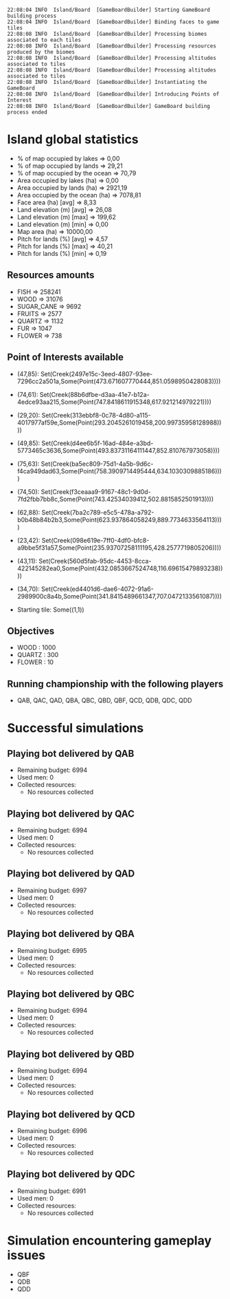     22:08:04 INFO  Island/Board  [GameBoardBuilder] Starting GameBoard building process
    22:08:04 INFO  Island/Board  [GameBoardBuilder] Binding faces to game tiles
    22:08:08 INFO  Island/Board  [GameBoardBuilder] Processing biomes associated to each tiles
    22:08:08 INFO  Island/Board  [GameBoardBuilder] Processing resources produced by the biomes
    22:08:08 INFO  Island/Board  [GameBoardBuilder] Processing altitudes associated to tiles
    22:08:08 INFO  Island/Board  [GameBoardBuilder] Processing altitudes associated to tiles
    22:08:08 INFO  Island/Board  [GameBoardBuilder] Instantiating the GameBoard
    22:08:08 INFO  Island/Board  [GameBoardBuilder] Introducing Points of Interest
    22:08:08 INFO  Island/Board  [GameBoardBuilder] GameBoard building process ended

# Island global statistics
  - % of map occupied by lakes      => 0,00
  - % of map occupied by lands      => 29,21
  - % of map occupied by the ocean  => 70,79
  - Area occupied by lakes (ha)     => 0,00
  - Area occupied by lands (ha)     => 2921,19
  - Area occupied by the ocean (ha) => 7078,81
  - Face area (ha) [avg]            => 8,33
  - Land elevation (m) [avg]        => 26,08
  - Land elevation (m) [max]        => 199,62
  - Land elevation (m) [min]        => 0,00
  - Map area (ha)                   => 10000,00
  - Pitch for lands (%) [avg]       => 4,57
  - Pitch for lands (%) [max]       => 40,21
  - Pitch for lands (%) [min]       => 0,19

## Resources amounts
  - FISH       => 258241
  - WOOD       => 31076
  - SUGAR_CANE => 9692
  - FRUITS     => 2577
  - QUARTZ     => 1132
  - FUR        => 1047
  - FLOWER     => 738

## Point of Interests available
  - (47,85): Set(Creek(2497e15c-3eed-4807-93ee-7296cc2a501a,Some(Point(473.671607770444,851.0598950428083))))
  - (74,61): Set(Creek(88b6dfbe-d3aa-41e7-b12a-4edce93aa215,Some(Point(747.8418611915348,617.921214979221))))
  - (29,20): Set(Creek(313ebbf8-0c78-4d80-a115-4017977af59e,Some(Point(293.2045261019458,200.99735958128988))))
  - (49,85): Set(Creek(d4ee6b5f-16ad-484e-a3bd-5773465c3636,Some(Point(493.83731164111447,852.810767973058))))
  - (75,63): Set(Creek(ba5ec809-75d1-4a5b-9d6c-f4ca949dad63,Some(Point(758.3909714495444,634.1030309885186))))
  - (74,50): Set(Creek(f3ceaaa9-9167-48c1-9d0d-7fd2fbb7bb8c,Some(Point(743.42534039412,502.8815852501913))))
  - (62,88): Set(Creek(7ba2c789-e5c5-478a-a792-b0b48b84b2b3,Some(Point(623.937864058249,889.7734633564113))))
  - (23,42): Set(Creek(098e619e-7ff0-4df0-bfc8-a9bbe5f31a57,Some(Point(235.93707258111195,428.2577719805206))))
  - (43,11): Set(Creek(560d5fab-95dc-4453-8cca-422145282ea0,Some(Point(432.0853667524748,116.69615479893238))))
  - (34,70): Set(Creek(ed4401d6-dae6-4072-91a6-2989900c8a4b,Some(Point(341.8415489661347,707.0472133561087))))

  - Starting tile: Some((1,1))

## Objectives
  - WOOD      : 1000
  - QUARTZ    : 300
  - FLOWER    : 10

## Running championship with the following players
  - QAB, QAC, QAD, QBA, QBC, QBD, QBF, QCD, QDB, QDC, QDD

# Successful simulations

## Playing bot delivered by QAB
  - Remaining budget: 6994
  - Used men: 0
  - Collected resources:
    - No resources collected

## Playing bot delivered by QAC
  - Remaining budget: 6994
  - Used men: 0
  - Collected resources:
    - No resources collected

## Playing bot delivered by QAD
  - Remaining budget: 6997
  - Used men: 0
  - Collected resources:
    - No resources collected

## Playing bot delivered by QBA
  - Remaining budget: 6995
  - Used men: 0
  - Collected resources:
    - No resources collected

## Playing bot delivered by QBC
  - Remaining budget: 6994
  - Used men: 0
  - Collected resources:
    - No resources collected

## Playing bot delivered by QBD
  - Remaining budget: 6994
  - Used men: 0
  - Collected resources:
    - No resources collected

## Playing bot delivered by QCD
  - Remaining budget: 6996
  - Used men: 0
  - Collected resources:
    - No resources collected

## Playing bot delivered by QDC
  - Remaining budget: 6991
  - Used men: 0
  - Collected resources:
    - No resources collected

# Simulation encountering gameplay issues 

  - QBF
  - QDB
  - QDD

